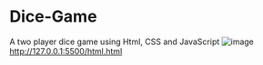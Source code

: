 # Dice-Game
A two player dice game using Html, CSS and JavaScript
![image](https://github.com/user-attachments/assets/07c81902-a10f-4ea1-aaf2-d9be0c81625f)
http://127.0.0.1:5500/html.html
